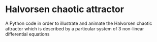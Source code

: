 # Halvorsen chaotic attractor
A Python code in order to illustrate and animate the Halvorsen chaotic attractor which is described by a particular system of 3 non-linear differential equations 

